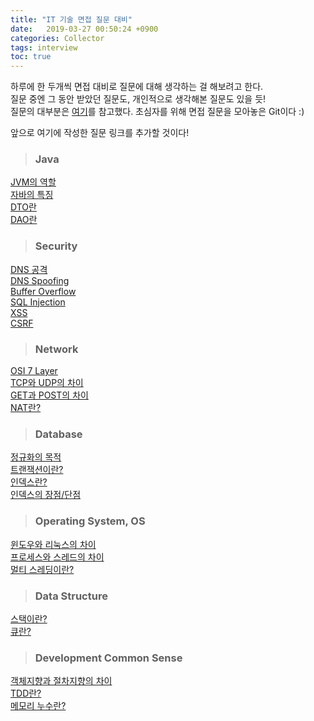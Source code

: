 ```yaml
---
title: "IT 기술 면접 질문 대비"
date:   2019-03-27 00:50:24 +0900
categories: Collector
tags: interview
toc: true
---
```


하루에 한 두개씩 면접 대비로 질문에 대해 생각하는 걸 해보려고 한다.  
질문 중엔 그 동안 받았던 질문도, 개인적으로 생각해본 질문도 있을 듯!  
질문의 대부분은 [여기](https://github.com/JaeYeopHan/Interview_Question_for_Beginner)를 참고했다. 초심자를 위해 면접 질문을 모아놓은 Git이다 :)  
  
앞으로 여기에 작성한 질문 링크를 추가할 것이다!  

> ### Java

[JVM의 역할](https://2ssue.github.io/programming_knowledge/190327_PJI/)  
[자바의 특징](https://2ssue.github.io/programming_knowledge/190327_PJI/)  
[DTO란](https://2ssue.github.io/programming_knowledge/190423_PJI/)  
[DAO란](https://2ssue.github.io/programming_knowledge/190423_PJI/)  

> ### Security

[DNS 공격](https://2ssue.github.io/programming_knowledge/190328_PJI/)   
[DNS Spoofing](https://2ssue.github.io/programming_knowledge/190328_PJI/)  
[Buffer Overflow](https://2ssue.github.io/programming_knowledge/190406_PJI/)  
[SQL Injection](https://2ssue.github.io/programming_knowledge/190406_PJI/)  
[XSS](https://2ssue.github.io/programming_knowledge/190407_PJI/)  
[CSRF](https://2ssue.github.io/programming_knowledge/190407_PJI/)  

> ### Network

[OSI 7 Layer](https://2ssue.github.io/programming_knowledge/190329_PJI/)  
[TCP와 UDP의 차이](https://2ssue.github.io/programming_knowledge/190329_PJI/)  
[GET과 POST의 차이](https://2ssue.github.io/programming_knowledge/190401_PJI/)  
[NAT란?](https://2ssue.github.io/programming_knowledge/190401_PJI/)  

> ### Database

[정규화의 목적](https://2ssue.github.io/programming_knowledge/190402_PJI/)   
[트랜잭션이란?](https://2ssue.github.io/programming_knowledge/190402_PJI/)  
[인덱스란?](https://2ssue.github.io/programming_knowledge/190403_PJI/)  
[인덱스의 장점/단점](https://2ssue.github.io/programming_knowledge/190403_PJI/)  

> ### Operating System, OS

[윈도우와 리눅스의 차이](https://2ssue.github.io/programming_knowledge/190405_PJI/)  
[프로세스와 스레드의 차이](https://2ssue.github.io/programming_knowledge/190405_PJI/)  
[멀티 스레딩이란?](https://2ssue.github.io/programming_knowledge/190405_PJI/)  

> ### Data Structure

[스택이란?](https://2ssue.github.io/programming_knowledge/190408_PJI/)  
[큐란?](https://2ssue.github.io/programming_knowledge/190408_PJI/)  

> ### Development Common Sense

[객체지향과 절차지향의 차이](https://2ssue.github.io/programming_knowledge/190409_PJI)  
[TDD란?](https://2ssue.github.io/programming_knowledge/190410_PJI)  
[메모리 누수란?](https://2ssue.github.io/programming_knowledge/190410_PJI)  
